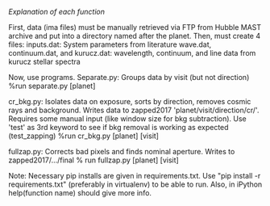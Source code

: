 *Explanation of each function*

First, data (ima files) must be manually retrieved via FTP from Hubble MAST archive and put into a directory named after the planet.
Then, must create 4 files: 
inputs.dat: System parameters from literature
wave.dat, continuum.dat, and kurucz.dat: wavelength, continuum, and line data from kurucz stellar spectra

Now, use programs.
Separate.py: Groups data by visit (but not direction)
%run separate.py [planet]

cr_bkg.py: Isolates data on exposure, sorts by direction, removes cosmic rays and background. Writes data 
            to zapped2017 'planet/visit/direction/cr/'. Requires some manual input (like window size for bkg subtraction).
            Use 'test' as 3rd keyword to see if bkg removal is working as expected (test_zapping)
%run cr_bkg.py [planet] [visit]

fullzap.py: Corrects bad pixels and finds nominal aperture. Writes to zapped2017/.../final
% run fullzap.py [planet] [visit]

Note: Necessary pip installs are given in requirements.txt. Use "pip install -r requirements.txt" 
(preferably in virtualenv) to be able to run. Also, in iPython help(function name) should give more info.
